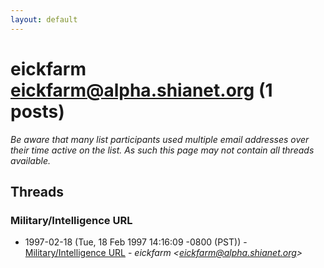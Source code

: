```yaml
---
layout: default
---
```


# eickfarm <eickfarm@alpha.shianet.org> (1 posts)

_Be aware that many list participants used multiple email addresses over their time active on the list. As such this page may not contain all threads available._

## Threads

### Military/Intelligence URL
+ 1997-02-18 (Tue, 18 Feb 1997 14:16:09 -0800 (PST)) - [Military/Intelligence URL](/archive/1997/02/cd94e4438d98e1b245c41b72cb5398c95908ea60161cf450a737a7c6acdeef6e) - _eickfarm \<eickfarm@alpha.shianet.org\>_

